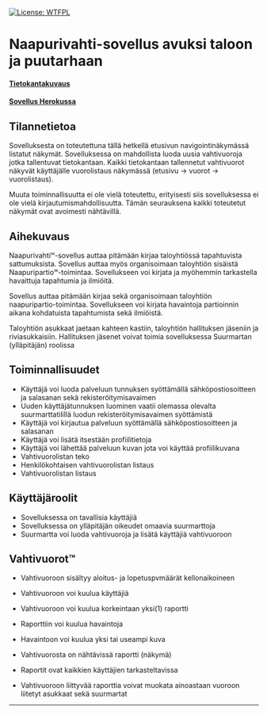 [![License: WTFPL](https://img.shields.io/badge/License-WTFPL-brightgreen.svg)](http://www.wtfpl.net/about/)

# Naapurivahti-sovellus avuksi taloon ja puutarhaan


#### [Tietokantakuvaus](./documentation/tietokanta.md)
#### [Sovellus Herokussa](https://naapurivahti.herokuapp.com/)

## Tilannetietoa

Sovelluksesta on toteutettuna tällä hetkellä etusivun navigointinäkymässä listatut näkymät. Sovelluksessa on mahdollista luoda uusia vahtivuoroja jotka tallentuvat tietokantaan. Kaikki tietokantaan tallennetut vahtivuorot näkyvät käyttäjälle vuorolistaus näkymässä (etusivu -> vuorot -> vuorolistaus).

Muuta toiminnallisuutta ei ole vielä toteutettu, erityisesti siis sovelluksessa ei ole vielä kirjautumismahdollisuutta. Tämän seurauksena kaikki toteutetut näkymät ovat avoimesti nähtävillä.

## Aihekuvaus

Naapurivahti&#8480;-sovellus auttaa pitämään kirjaa taloyhtiössä tapahtuvista sattumuksista. Sovellus auttaa myös organisoimaan taloyhtiön sisäistä Naapuripartio&#8480;-toimintaa. Sovellukseen voi kirjata ja myöhemmin tarkastella havaittuja tapahtumia ja ilmiöitä.

Sovellus auttaa pitämään kirjaa sekä organisoimaan taloyhtiön naapuripartio-toimintaa. Sovellukseen voi kirjata havaintoja partioinnin aikana kohdatuista tapahtumista sekä ilmiöistä.

Taloyhtiön asukkaat jaetaan kahteen kastiin, taloyhtiön hallituksen jäseniin ja riviasukkaisiin. Hallituksen jäsenet voivat toimia sovelluksessa Suurmartan (ylläpitäjän) roolissa

## Toiminnallisuudet

- Käyttäjä voi luoda palveluun tunnuksen syöttämällä sähköpostiosoitteen ja salasanan sekä rekisteröitymisavaimen
- Uuden käyttäjätunnuksen luominen vaatii olemassa olevalta suurmarttatilillä luodun rekisteröitymisavaimen syöttämistä
- Käyttäjä voi kirjautua palveluun syöttämällä sähköpostiosoitteen ja salasanan
- Käyttäjä voi lisätä itsestään profiilitietoja
- Käyttäjä voi lähettää palveluun kuvan jota voi käyttää profiilikuvana
- Vahtivuorolistan teko
- Henkilökohtaisen vahtivuorolistan listaus
- Vahtivuorolistan listaus

## Käyttäjäroolit

- Sovelluksessa on tavallisia käyttäjiä
- Sovelluksessa on ylläpitäjän oikeudet omaavia suurmarttoja
- Suurmartta voi luoda vahtivuoroja ja lisätä käyttäjiä vahtivuoroon

## Vahtivuorot&trade;

- Vahtivuoroon sisältyy aloitus- ja lopetuspvmäärät kellonaikoineen
- Vahtivuoroon voi kuulua käyttäjiä
- Vahtivuoroon voi kuulua korkeintaan yksi(1) raportti
- Raporttiin voi kuulua havaintoja
- Havaintoon voi kuulua yksi tai useampi kuva

- Vahtivuorosta on nähtävissä raportti (näkymä)
- Raportit ovat kaikkien käyttäjien tarkasteltavissa
- Vahtivuoroon liittyvää raporttia voivat muokata ainoastaan vuoroon liitetyt asukkaat sekä suurmartat

---